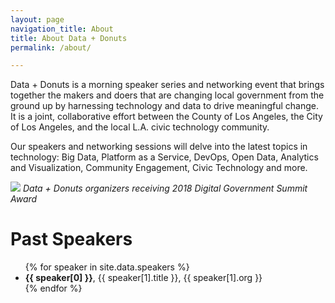 ```yaml
---
layout: page
navigation_title: About
title: About Data + Donuts
permalink: /about/

---
```


<p>Data + Donuts is a morning speaker series and networking event that brings together the makers and doers that are changing local government from the ground up by harnessing technology and data to drive meaningful change.  It is a joint, collaborative effort between the County of Los Angeles, the City of Los Angeles, and the local L.A. civic technology community.</p>

<p>Our speakers and networking sessions will delve into the latest topics in technology: Big Data, Platform as a Service, DevOps, Open Data, Analytics and Visualization, Community Engagement, Civic Technology and more.</p>

<img src="{{site.baseurl}}/images/digital-summit-award.jpg">
<caption><em>Data + Donuts organizers receiving 2018 Digital Government Summit Award</em></caption>

<br />

<h1>Past Speakers</h1>
<ul>
{% for speaker in site.data.speakers %}
  <li>
      <strong>{{ speaker[0] }}</strong>, {{ speaker[1].title }}, {{ speaker[1].org }}
  </li>
{% endfor %}
</ul>
